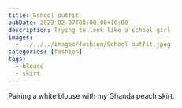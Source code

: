 ```yaml
---
title: School outfit
pubDate: 2023-02-07T08:00:00+10:00
description: Trying to look like a school girl
images:
  - ../../../images/fashion/School outfit.jpeg
categories: [fashion]
tags:
  - blouse
  - skirt
---
```


Pairing a white blouse with my Ghanda peach skirt.
